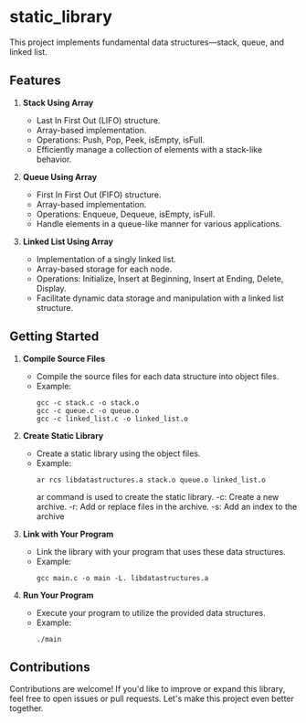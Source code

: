 # static_library

This project implements fundamental data structures—stack, queue, and linked list. 

## Features

1. **Stack Using Array**
   - Last In First Out (LIFO) structure.
   - Array-based implementation.
   - Operations: Push, Pop, Peek, isEmpty, isFull.
   - Efficiently manage a collection of elements with a stack-like behavior.

2. **Queue Using Array**
   - First In First Out (FIFO) structure.
   - Array-based implementation.
   - Operations: Enqueue, Dequeue, isEmpty, isFull.
   - Handle elements in a queue-like manner for various applications.

3. **Linked List Using Array**
   - Implementation of a singly linked list.
   - Array-based storage for each node.
   - Operations: Initialize, Insert at Beginning, Insert at Ending, Delete, Display.
   - Facilitate dynamic data storage and manipulation with a linked list structure.

## Getting Started

1. **Compile Source Files**
   - Compile the source files for each data structure into object files.
   - Example:
     ```shell
     gcc -c stack.c -o stack.o
     gcc -c queue.c -o queue.o
     gcc -c linked_list.c -o linked_list.o
     ```

2. **Create Static Library**
   - Create a static library using the object files.
   - Example:
     ```shell
     ar rcs libdatastructures.a stack.o queue.o linked_list.o
     ```
     ar command is used to create the static library.
     -c: Create a new archive.
     -r: Add or replace files in the archive.
     -s: Add an index to the archive 

3. **Link with Your Program**
   - Link the library with your program that uses these data structures.
   - Example:
     ```shell
     gcc main.c -o main -L. libdatastructures.a
     ```

4. **Run Your Program**
   - Execute your program to utilize the provided data structures.
   - Example:
     ```shell
     ./main
     ```

## Contributions

Contributions are welcome! If you'd like to improve or expand this library, feel free to open issues or pull requests. Let's make this project even better together.

